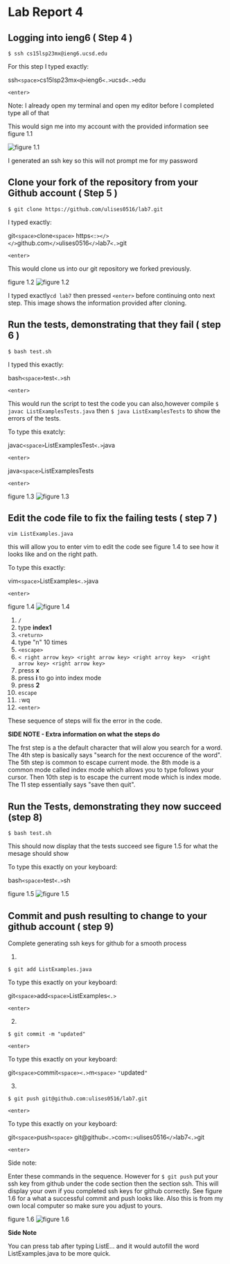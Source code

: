 # Lab Report 4

## Logging into ieng6 ( Step 4 ) 

```$ ssh cs15lsp23mx@ieng6.ucsd.edu```

For this step I typed exactly:

ssh```<space>```cs15lsp23mx```<@>```ieng6```<.>```ucsd```<.>```edu

```<enter>```

Note: I already open my terminal and open my editor before I completed type all of that 


This would sign me into my account with the provided 
information see figure 1.1 


![figure 1.1](https://github.com/ulises0516/cse15l-lab-reports/assets/125671517/cb30db03-c7aa-479d-bef3-90b63f68f4a4)

I generated an ssh key so this will not prompt me for my password 

## Clone your fork of the repository from your Github account ( Step 5 )
```$ git clone https://github.com/ulises0516/lab7.git```

I typed exactly:

git```<space>```clone```<space>``` https```<:></></>```github.com```</>```ulises0516```</>```lab7```<.>```git

```<enter>```


This would clone us into our git repository we forked previously.

figure 1.2
![figure 1.2](https://github.com/ulises0516/cse15l-lab-reports/assets/125671517/cf59dd92-40f7-4466-874f-f1d133120c3c)



I typed exactly```cd lab7``` then pressed ```<enter>``` before continuing onto next step. This image shows the information provided after cloning. 

## Run the tests, demonstrating that they fail ( step 6 )

```$ bash test.sh```

I typed this exactly:

bash```<space>```test```<.>```sh

```<enter>```

This would run the script to test the code you can also,however compile
```$ javac ListExamplesTests.java``` then ```$ java ListExamplesTests``` to show the errors of the tests.

To type this exatcly:

javac```<space>```ListExamplesTest```<.>```java 

```<enter>```

java```<space>```ListExamplesTests

```<enter>```



figure 1.3
![figure 1.3](https://github.com/ulises0516/cse15l-lab-reports/assets/125671517/0d2e248d-31d8-4a5a-93f2-27ea43b24a89)



## Edit the code file to fix the failing tests ( step 7 )

```vim ListExamples.java```

this will allow you to enter vim to edit the code see figure 1.4 to see how it looks like and on the right path.

To type this exactly:

vim```<space>```ListExamples```<.>```java

```<enter>```

figure 1.4
![figure 1.4](https://github.com/ulises0516/cse15l-lab-reports/assets/125671517/45e031fa-e198-4e66-ad05-2a617725238a)


1. ```/``` 
2. type **index1**
3. ```<return>```
4. type "n" 10 times 
5.  ```<escape>```
6.  ```< right arrow key> <right arrow key> <right arroy key>  <right arrow key> <right arrow key>```
7.  press **x**
8.  press **i** to go into index mode
9.  press **2**
10.  ```escape```
11.  ```:```wq
12.  ```<enter>```

These sequence of steps will fix the error in the code.

**SIDE NOTE - Extra information on what the steps do** 

The frst step is a the default character that will alow you search for a word. The 4th step is basically says "search for the next occurence of the word". The 5th step is common to escape current mode. the 8th mode is a common mode called index mode which allows you to type follows your cursor. Then 10th step is to escape the current mode which is index mode. The 11 step essentially says "save then quit".

## Run the Tests, demonstrating they now succeed (step 8)

```$ bash test.sh```

This should now display that the tests succeed see figure 1.5 for what the mesage should show 

To type this exactly on your keyboard:

bash```<space>```test```<.>```sh


figure 1.5
![figure 1.5](https://github.com/ulises0516/cse15l-lab-reports/assets/125671517/1195582d-4737-4ca4-97fa-5966cfe7c254)


## Commit and push resulting to change to your github account ( step 9)

Complete generating ssh keys for github for a smooth process 

1. 
```$ git add ListExamples.java```

To type this exactly on your keyboard:

git```<space>```add```<space>```ListExamples```<.>```

```<enter>```

2.

```$ git commit -m "updated"```

```<enter>```

To type this exactly on your keyboard:

git```<space>```commit```<space><.>```m```<space>``` ```"```updated```"```


3. 

```$ git push git@github.com:ulises0516/lab7.git```

```<enter>```

To type this exactly on your keyboard:

git```<space>```push```<space>``` git@github```<.>```com```<:>```ulises0516```</>```lab7```<.>```git

```<enter>```


Side note: 

Enter these commands in the sequence. However for ```$ git push``` put your ssh key from github under the code section then the section ssh. This will display your own if you completed ssh keys for github correctly. See figure 1.6 for a what a successful commit and push looks like. Also this is from my own local computer so make sure you adjust to yours.


figure 1.6
![figure 1.6](https://github.com/ulises0516/cse15l-lab-reports/assets/125671517/7249e5dd-6aa6-44de-b425-8fb11ab42b62)


**Side Note**

You can press tab after typing ListE... and it would autofill the word ListExamples.java to be more quick.

























